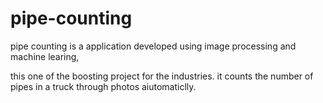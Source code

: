 # pipe-counting
pipe counting is a application developed using image processing and machine learing,

this one of the boosting project for the industries.
it counts the number of pipes in a truck through photos aiutomaticlly.
